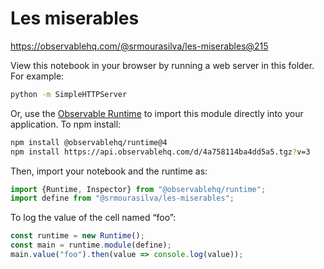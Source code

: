 # Les miserables

https://observablehq.com/@srmourasilva/les-miserables@215

View this notebook in your browser by running a web server in this folder. For
example:

~~~sh
python -m SimpleHTTPServer
~~~

Or, use the [Observable Runtime](https://github.com/observablehq/runtime) to
import this module directly into your application. To npm install:

~~~sh
npm install @observablehq/runtime@4
npm install https://api.observablehq.com/d/4a758114ba4dd5a5.tgz?v=3
~~~

Then, import your notebook and the runtime as:

~~~js
import {Runtime, Inspector} from "@observablehq/runtime";
import define from "@srmourasilva/les-miserables";
~~~

To log the value of the cell named “foo”:

~~~js
const runtime = new Runtime();
const main = runtime.module(define);
main.value("foo").then(value => console.log(value));
~~~
